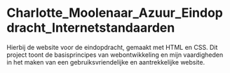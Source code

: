 # Charlotte_Moolenaar_Azuur_Eindopdracht_Internetstandaarden
Hierbij de website voor de eindopdracht, gemaakt met HTML en CSS. Dit project toont de basisprincipes van webontwikkeling en mijn vaardigheden in het maken van een gebruiksvriendelijke en aantrekkelijke website.
